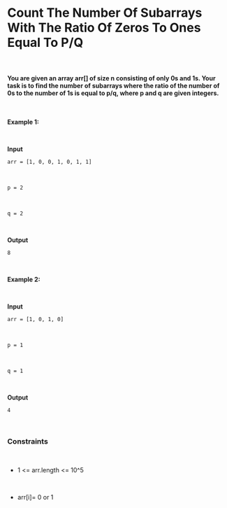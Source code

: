 # Count The Number Of Subarrays With The Ratio Of Zeros To Ones Equal To P/Q

&nbsp;

#### You are given an array arr[] of size n consisting of only 0s and 1s. Your task is to find the number of subarrays where the ratio of the number of 0s to the number of 1s is equal to p/q, where p and q are given integers.

&nbsp;

**Example 1:**

&nbsp;

**Input**

```
arr = [1, 0, 0, 1, 0, 1, 1]
```

&nbsp;

```
p = 2
```

&nbsp;

```
q = 2
```

&nbsp;

**Output**

```
8
```

&nbsp;

**Example 2:**

&nbsp;

**Input**

```
arr = [1, 0, 1, 0]
```

&nbsp;

```
p = 1
```

&nbsp;

```
q = 1
```

&nbsp;

**Output**

```
4
```

&nbsp;

### Constraints

&nbsp;

- 1 <= arr.length <= 10^5

  &nbsp;

- arr[i]= 0 or 1

  &nbsp;
